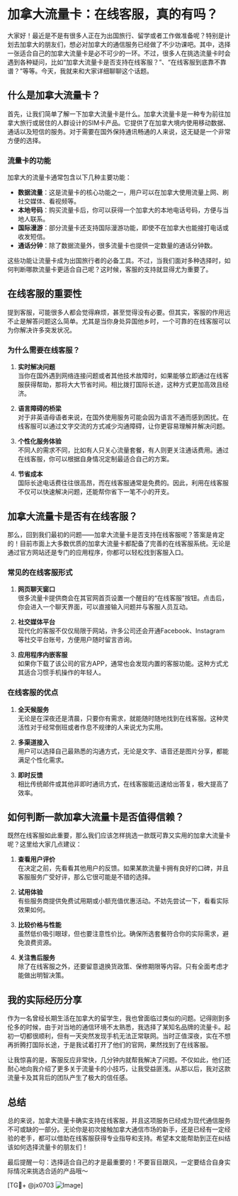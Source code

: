 # 加拿大流量卡：在线客服，真的有吗？

大家好！最近是不是有很多人正在为出国旅行、留学或者工作做准备呢？特别是计划去加拿大的朋友们，想必对加拿大的通信服务已经做了不少功课吧。其中，选择一张适合自己的加拿大流量卡是必不可少的一环。不过，很多人在挑选流量卡时会遇到各种疑问，比如“加拿大流量卡是否支持在线客服？”、“在线客服到底靠不靠谱？”等等。今天，我就来和大家详细聊聊这个话题。

## 什么是加拿大流量卡？

首先，让我们简单了解一下加拿大流量卡是什么。加拿大流量卡是一种专为前往加拿大旅行或居住的人群设计的SIM卡产品。它提供了在加拿大境内使用移动数据、通话以及短信的服务。对于需要在国外保持通讯畅通的人来说，这无疑是一个非常方便的选择。

### 流量卡的功能

加拿大的流量卡通常包含以下几种主要功能：
- **数据流量**：这是流量卡的核心功能之一，用户可以在加拿大使用流量上网、刷社交媒体、看视频等。
- **本地号码**：购买流量卡后，你可以获得一个加拿大的本地电话号码，方便与当地人联系。
- **国际漫游**：部分流量卡还支持国际漫游功能，即使不在加拿大也能接打电话或收发短信。
- **通话分钟**：除了数据流量外，很多流量卡也提供一定数量的通话分钟数。

这些功能让流量卡成为出国旅行者的必备工具。不过，当我们面对多种选择时，如何判断哪款流量卡更适合自己呢？这时候，客服的支持就显得尤为重要了。

## 在线客服的重要性

提到客服，可能很多人都会觉得麻烦，甚至觉得没有必要。但其实，客服的作用远不止是解答问题这么简单。尤其是当你身处异国他乡时，一个可靠的在线客服可以为你解决许多突发状况。

### 为什么需要在线客服？

1. **实时解决问题**  
   当你在国外遇到网络连接问题或者其他技术故障时，如果能够立即通过在线客服获得帮助，那将大大节省时间。相比拨打国际长途，这种方式更加高效且经济。

2. **语言障碍的桥梁**  
   对于非英语母语者来说，在国外使用服务可能会因为语言不通而感到困扰。在线客服可以通过文字交流的方式减少沟通障碍，让你更容易理解并解决问题。

3. **个性化服务体验**  
   不同人的需求不同，比如有人只关心流量套餐，有人则更关注通话费用。通过在线客服，你可以根据自身情况定制最适合自己的方案。

4. **节省成本**  
   国际长途电话费往往很高昂，而在线客服通常是免费的。因此，利用在线客服不仅可以快速解决问题，还能帮你省下一笔不小的开支。

## 加拿大流量卡是否有在线客服？

那么，回到我们最初的问题——加拿大流量卡是否支持在线客服呢？答案是肯定的！目前市面上大多数优质的加拿大流量卡都配备了完善的在线客服系统。无论是通过官方网站还是专门的应用程序，你都可以轻松找到客服入口。

### 常见的在线客服形式

1. **网页聊天窗口**  
   很多流量卡提供商会在其官网首页设置一个醒目的“在线客服”按钮。点击后，你会进入一个聊天界面，可以直接输入问题并与客服人员互动。

2. **社交媒体平台**  
   现代化的客服不仅仅局限于网站，许多公司还会开通Facebook、Instagram等社交平台账号，方便用户随时留言咨询。

3. **应用程序内嵌客服**  
   如果你下载了该公司的官方APP，通常也会发现内置的客服功能。这种方式尤其适合习惯手机操作的年轻人。

### 在线客服的优点

1. **全天候服务**  
   无论是在深夜还是清晨，只要你有需求，就能随时随地找到在线客服。这种灵活性对于经常倒班或者作息不规律的人来说尤为实用。

2. **多渠道接入**  
   用户可以选择自己最熟悉的沟通方式，无论是文字、语音还是图片分享，都能满足个性化需求。

3. **即时反馈**  
   相比传统邮件或其他非即时通讯方式，在线客服能迅速给出答复，极大提高了效率。

## 如何判断一款加拿大流量卡是否值得信赖？

既然在线客服如此重要，那么我们应该怎样挑选一款既可靠又实用的加拿大流量卡呢？这里给大家几点建议：

1. **查看用户评价**  
   在决定之前，先看看其他用户的反馈。如果某款流量卡拥有良好的口碑，并且客服服务广受好评，那么它很可能是不错的选择。

2. **试用体验**  
   有些服务商提供免费试用期或小额充值优惠活动。不妨先尝试一下，看看实际效果如何。

3. **比较价格与性能**  
   虽然低价吸引眼球，但也要注意性价比。确保所选套餐符合你的实际需求，避免浪费资源。

4. **关注售后服务**  
   除了在线客服之外，还要留意退换货政策、保修期限等内容。只有全面考虑才能做出明智决策。

## 我的实际经历分享

作为一名曾经长期生活在加拿大的留学生，我也曾面临过类似的问题。记得刚到多伦多的时候，由于对当地的通信环境不太熟悉，我选择了某知名品牌的流量卡。起初一切都很顺利，但有一天突然发现手机无法正常联网。当时正值深夜，实在不想再折腾打国际长途，于是我试着打开了他们的官网，果然找到了在线客服。

让我惊喜的是，客服反应非常快，几分钟内就帮我解决了问题。不仅如此，他们还耐心地向我介绍了更多关于流量卡的小技巧，让我受益匪浅。从那以后，我对这款流量卡及其背后的团队产生了极大的信任感。

## 总结

总的来说，加拿大流量卡确实支持在线客服，并且这项服务已经成为现代通信服务不可或缺的一部分。无论你是初次接触加拿大通信市场的新手，还是已经有一定经验的老手，都可以借助在线客服获得专业指导和支持。希望本文能帮助到正在纠结该如何选择流量卡的朋友们！

最后提醒一句：选择适合自己的才是最重要的！不要盲目跟风，一定要结合自身实际情况来挑选合适的产品哦～

[TG💪+ @jx0703 ![Image](https://github.com/user-attachments/assets/dbca1d08-cadb-493c-b0ec-ad6f7a83f270)]